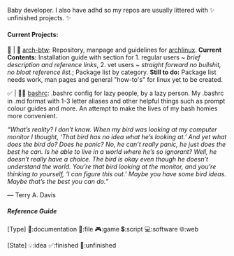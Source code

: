 Baby developer. I also have adhd so my repos are usually littered with ✨ unfinished projects. ✨

#### Current Projects:

🚧 | 📓 [arch-btw](https://github.com/l0vemimi/arch-btw): Repository, manpage and guidelines for [archlinux](https://archlinux.org/). **Current Contents:** Installation guide with section for 1. regular users ~ *brief description and reference links*, 2. vet users ~ *straight forward no bullshit, no bloat reference list.*; Package list by category. **Still to do:** Package list needs work, man pages and general "how-to's" for linux yet to be created.

✅ | 📄💲 [bashrc](https://github.com/l0vemimi/bashrc): .bashrc config for lazy people, by a lazy person. My .bashrc in .md format with 1-3 letter aliases and other helpful things such as prompt colour guides and more. An attempt to make the lives of my bash homies more convenient.

*“What’s reality? I don’t know. When my bird was looking at my computer monitor I thought, ‘That bird has no idea what he’s looking at.’ And yet what does the bird do? Does he panic? No, he can’t really panic, he just does the best he can. Is he able to live in a world where he’s so ignorant? Well, he doesn’t really have a choice. The bird is okay even though he doesn’t understand the world. You’re that bird looking at the monitor, and you’re thinking to yourself, ‘I can figure this out.’ Maybe you have some bird ideas. Maybe that’s the best you can do.”*

― Terry A. Davis 

##### Reference Guide

[Type]
📓:documentation
📄:file
🎮:game
💲:script
💻:software
🌐:web

[State]
💡:idea
✅:finished
🚧:unfinished

